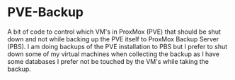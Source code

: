 # PVE-Backup

A bit of code to control which VM's in ProxMox (PVE) that should be shut down and not while backing up the PVE itself to ProxMox Backup Server (PBS). I am doing backups of the PVE installation to PBS but I prefer to shut down some of my virtual machines when collecting the backup as I have some databases I prefer not be touched by the VM's while taking the backup. 
